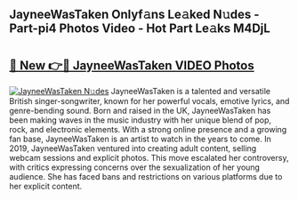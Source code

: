 ## JayneeWasTaken Onlyf𝚊ns Le𝚊ked N𝚞des - Part-pi4 Photos Video - Hot Part Le𝚊ks M4DjL

# <h2><a href="http://ab38178.deff.icu/?id=JayneeWasTaken">🔗 New 👉🔴 JayneeWasTaken VIDEO Photos</a></h2>

[![JayneeWasTaken N𝚞des](https://i.imgur.com/rIISA9y.gif)](http://ab38178.deff.icu/?id=JayneeWasTaken)
JayneeWasTaken is a talented and versatile British singer-songwriter, known for her powerful vocals, emotive lyrics, and genre-bending sound. Born and raised in the UK, JayneeWasTaken has been making waves in the music industry with her unique blend of pop, rock, and electronic elements. With a strong online presence and a growing fan base, JayneeWasTaken is an artist to watch in the years to come. In 2019, JayneeWasTaken ventured into creating adult content, selling webcam sessions and explicit photos. This move escalated her controversy, with critics expressing concerns over the sexualization of her young audience. She has faced bans and restrictions on various platforms due to her explicit content.
